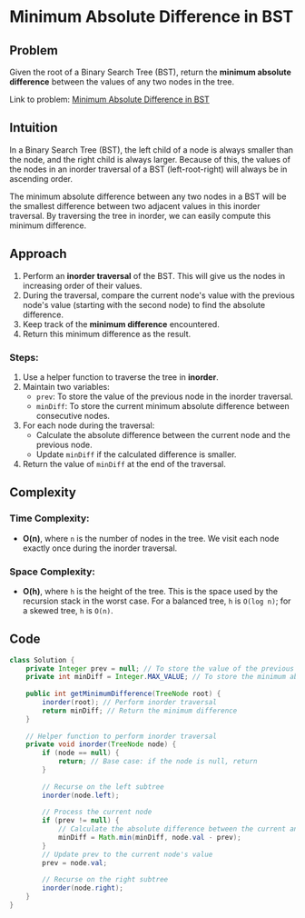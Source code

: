 # Minimum Absolute Difference in BST

## Problem
Given the root of a Binary Search Tree (BST), return the **minimum absolute difference** between the values of any two nodes in the tree.

Link to problem: [Minimum Absolute Difference in BST](https://leetcode.com/problems/minimum-absolute-difference-in-bst/description/)

## Intuition
In a Binary Search Tree (BST), the left child of a node is always smaller than the node, and the right child is always larger. Because of this, the values of the nodes in an inorder traversal of a BST (left-root-right) will always be in ascending order.

The minimum absolute difference between any two nodes in a BST will be the smallest difference between two adjacent values in this inorder traversal. By traversing the tree in inorder, we can easily compute this minimum difference.

## Approach
1. Perform an **inorder traversal** of the BST. This will give us the nodes in increasing order of their values.
2. During the traversal, compare the current node's value with the previous node's value (starting with the second node) to find the absolute difference.
3. Keep track of the **minimum difference** encountered.
4. Return this minimum difference as the result.

### Steps:
1. Use a helper function to traverse the tree in **inorder**.
2. Maintain two variables:
   - `prev`: To store the value of the previous node in the inorder traversal.
   - `minDiff`: To store the current minimum absolute difference between consecutive nodes.
3. For each node during the traversal:
   - Calculate the absolute difference between the current node and the previous node.
   - Update `minDiff` if the calculated difference is smaller.
4. Return the value of `minDiff` at the end of the traversal.

## Complexity

### Time Complexity:
- **O(n)**, where `n` is the number of nodes in the tree. We visit each node exactly once during the inorder traversal.

### Space Complexity:
- **O(h)**, where `h` is the height of the tree. This is the space used by the recursion stack in the worst case. For a balanced tree, `h` is `O(log n)`; for a skewed tree, `h` is `O(n)`.

## Code

```java
class Solution {
    private Integer prev = null; // To store the value of the previous node
    private int minDiff = Integer.MAX_VALUE; // To store the minimum absolute difference
    
    public int getMinimumDifference(TreeNode root) {
        inorder(root); // Perform inorder traversal
        return minDiff; // Return the minimum difference
    }
    
    // Helper function to perform inorder traversal
    private void inorder(TreeNode node) {
        if (node == null) {
            return; // Base case: if the node is null, return
        }
        
        // Recurse on the left subtree
        inorder(node.left);
        
        // Process the current node
        if (prev != null) {
            // Calculate the absolute difference between the current and previous node values
            minDiff = Math.min(minDiff, node.val - prev);
        }
        // Update prev to the current node's value
        prev = node.val;
        
        // Recurse on the right subtree
        inorder(node.right);
    }
}